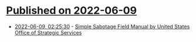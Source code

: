 # [Published on 2022-06-09](index.md)

* [2022-06-09, 02:25:30](https://news.ycombinator.com/item?id=31676964) - [Simple Sabotage Field Manual by United States Office of Strategic Services](https://www.gutenberg.org/ebooks/26184)
